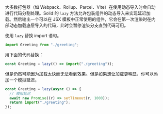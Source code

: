 大多数打包器（如 Webpack、Rollup、Parcel、Vite）在使用动态导入时会自动进行代码分割处理。Solid 的 `lazy` 方法允许包装组件的动态导入来实现延迟加载。然后输出一个可以在 JSX 模板中正常使用的组件，它会在第一次渲染时在内部动态加载底层导入的代码，此时会暂停渲染分支直到代码可用。

使用 `lazy` 替换 import 语句。

```js
import Greeting from "./greeting";
```

用下面的代码替换：

```js
const Greeting = lazy(() => import("./greeting"));
```

但是仍然可能因为加载太快而无法看到效果。但是如果想让加载更明显，你可以添加一个模拟延迟。

```js
const Greeting = lazy(async () => {
  // 模拟延迟
  await new Promise((r) => setTimeout(r, 1000));
  return import("./greeting");
});
```
